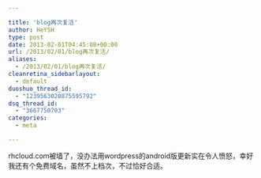 ```yaml
---

title: 'blog再次复活'
author: HeYSH
type: post
date: 2013-02-01T04:45:08+00:00
url: /2013/02/01/blog再次复活/
aliases:
  - /2013/02/01/blog再次复活/
cleanretina_sidebarlayout:
  - default
duoshuo_thread_id:
  - "1239563020875595792"
dsq_thread_id:
  - "3667750703"
categories:
  - meta

---
```

rhcloud.com被墙了，没办法用wordpress的android版更新实在令人愤怒，幸好我还有个免费域名，虽然不上档次，不过恰好合适。
